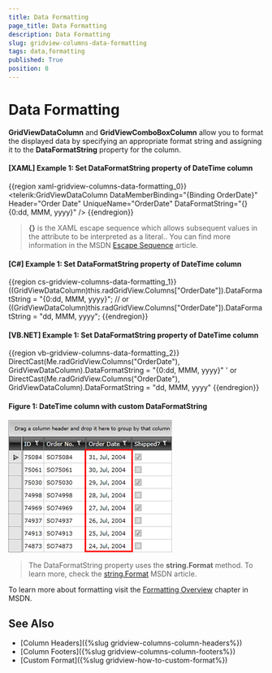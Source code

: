 ```yaml
---
title: Data Formatting
page_title: Data Formatting
description: Data Formatting
slug: gridview-columns-data-formatting
tags: data,formatting
published: True
position: 8
---
```


# Data Formatting

__GridViewDataColumn__ and __GridViewComboBoxColumn__ allow you to format the displayed data by specifying an appropriate format string and assigning it to the __DataFormatString__ property for the column.

#### __[XAML] Example 1: Set DataFormatString property of DateTime column__

{{region xaml-gridview-columns-data-formatting_0}}
	<telerik:GridViewDataColumn DataMemberBinding="{Binding OrderDate}"
	                Header="Order Date"
	                UniqueName="OrderDate"
	                DataFormatString="{} {0:dd, MMM, yyyy}" />
{{endregion}}

>__{}__ is the XAML escape sequence which allows subsequent values in the attribute to be interpreted as a literal.. You can find more information in the MSDN [Escape Sequence](http://msdn.microsoft.com/en-us/library/ms744986.aspx) article.

#### __[C#] Example 1: Set DataFormatString property of DateTime column__

{{region cs-gridview-columns-data-formatting_1}}
	((GridViewDataColumn)this.radGridView.Columns["OrderDate"]).DataFormatString = "{0:dd, MMM, yyyy}";
	// or
	((GridViewDataColumn)this.radGridView.Columns["OrderDate"]).DataFormatString = "dd, MMM, yyyy";
{{endregion}}

#### __[VB.NET] Example 1: Set DataFormatString property of DateTime column__

{{region vb-gridview-columns-data-formatting_2}}
	DirectCast(Me.radGridView.Columns("OrderDate"), GridViewDataColumn).DataFormatString = "{0:dd, MMM, yyyy}"
	' or
	DirectCast(Me.radGridView.Columns("OrderDate"), GridViewDataColumn).DataFormatString = "dd, MMM, yyyy"
{{endregion}}

#### __Figure 1: DateTime column with custom DataFormatString__

![DateTime column with custom DataFormatString](images/RadGridView_DataFormatting_1.png)

>The DataFormatString property uses the __string.Format__ method. To learn more, check the [string.Format](http://msdn.microsoft.com/en-us/library/system.string.format.aspx) MSDN article.

To learn more about formatting visit the [Formatting Overview](http://msdn.microsoft.com/en-us/library/26etazsy.aspx) chapter in MSDN.

## See Also

 * [Column Headers]({%slug gridview-columns-column-headers%})
 * [Column Footers]({%slug gridview-columns-column-footers%})
 * [Custom Format]({%slug gridview-how-to-custom-format%})
